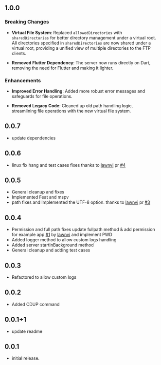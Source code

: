 ## 1.0.0

### Breaking Changes

- **Virtual File System**: Replaced `allowedDirectories` with `sharedDirectories` for better directory management under a virtual root. All directories specified in `sharedDirectories` are now shared under a virtual root, providing a unified view of multiple directories to the FTP clients.

- **Removed Flutter Dependency**: The server now runs directly on Dart, removing the need for Flutter and making it lighter.

### Enhancements

- **Improved Error Handling**: Added more robust error messages and safeguards for file operations.

- **Removed Legacy Code**: Cleaned up old path handling logic, streamlining file operations with the new virtual file system.

## 0.0.7

- update dependencies

## 0.0.6

- linux fix hang and test cases fixes thanks to [lawnvi](https://github.com/lawnvi) pr [#4](https://github.com/abdelaziz-mahdy/ftp_server/pull/4)

## 0.0.5

- General cleanup and fixes
- Implemented Feat and mspv
- path fixes and Implemented the UTF-8 option. thanks to [lawnvi](https://github.com/lawnvi) pr [#3](https://github.com/abdelaziz-mahdy/ftp_server/pull/3)

## 0.0.4

- Permission and full path fixes update fullpath method & add permission for example app [#1](https://github.com/abdelaziz-mahdy/ftp_server/pull/1) by [lawnvi](https://github.com/lawnvi) and implement PWD
- Added logger method to allow custom logs handling
- Added server startInBackground method
- General cleanup and adding test cases

## 0.0.3

- Refactored to allow custom logs

## 0.0.2

- Added CDUP command

## 0.0.1+1

- update readme

## 0.0.1

- initial release.

